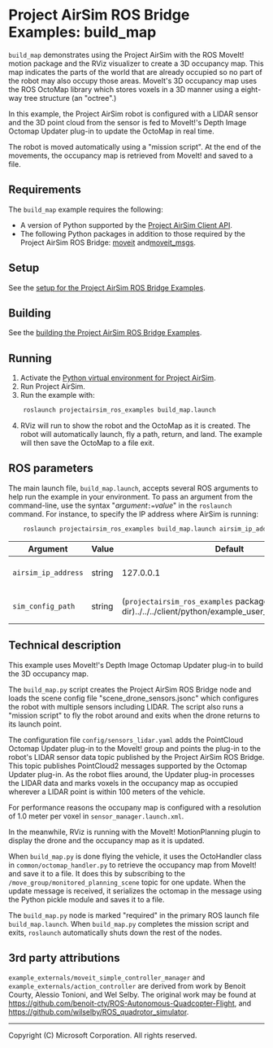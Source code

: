 # Project AirSim ROS Bridge Examples: build_map

`build_map` demonstrates using the Project AirSim with the ROS MoveIt! motion package and the RViz visualizer to create a 3D occupancy map.  This map indicates the parts of the world that are already occupied so no part of the robot may also occupy those areas.  MoveIt's 3D occupancy map uses the ROS OctoMap library which stores voxels in a 3D manner using a eight-way tree structure (an "octree".)

In this example, the Project AirSim robot is configured with a LIDAR sensor and the 3D point cloud from the sensor is fed to MoveIt!'s Depth Image Octomap Updater plug-in to update the OctoMap in real time.

The robot is moved automatically using a "mission script".  At the end of the movements, the occupancy map is retrieved from MoveIt! and saved to a file.

## Requirements
The `build_map` example requires the following:

* A version of Python supported by the [Project AirSim Client API](../client_setup.md#python-client).
* The following Python packages in addition to those required by the Project AirSim ROS Bridge: [moveit](http://wiki.ros.org/moveit) and[moveit_msgs](http://wiki.ros.org/moveit_msgs).

## Setup
See the [setup for the Project AirSim ROS Bridge Examples](ros_examples.md#setup).

## Building
See the [building the Project AirSim ROS Bridge Examples](ros_examples.md#building).

## Running
1. Activate the [Python virtual environment for Project AirSim](../client_setup.md).
2. Run Project AirSim.
3. Run the example with:
``` bash
    roslaunch projectairsim_ros_examples build_map.launch
```
4.  RViz will run to show the robot and the OctoMap as it is created.  The robot will automatically launch, fly a path, return, and land.  The example will then save the OctoMap to a file exit.

## ROS parameters
The main launch file, `build_map.launch`, accepts several ROS arguments to help run the example in your environment.  To pass an argument from the command-line, use the syntax "<i>argument</i><code>:=</code><i>value</i>" in the `roslaunch` command.  For instance, to specify the IP address where AirSim is running:
``` bash
    roslaunch projectairsim_ros_examples build_map.launch airsim_ip_address:=192.168.0.1
```


|  Argument  | Value | Default | Description |
| ---------- | ------| --------| ----------- |
| <code>airsim_ip_address</code> | string | 127.0.0.1 | The IP address of the host running Project AirSim (e.g., <code>airsim_ip_address:=127.0.0.1</code>). |
| <code>sim_config_path</code> | string | (`projectairsim_ros_examples` package dir)../../../client/python/example_user_scripts/sim_config | The path to the directory containing the Project AirSim config files. |

## Technical description
This example uses MoveIt!'s Depth Image Octomap Updater plug-in to build the 3D occupancy map.

The `build_map.py` script creates the Project AirSim ROS Bridge node and loads the scene config file "scene_drone_sensors.jsonc" which configures the robot with multiple sensors including LIDAR.  The script also runs a "mission script" to fly the robot around and exits when the drone returns to its launch point.

The configuration file `config/sensors_lidar.yaml` adds the PointCloud Octomap Updater plug-in to the MoveIt! group and points the plug-in to the robot's LIDAR sensor data topic published by the Project AirSim ROS Bridge.  This topic publishes PointCloud2 messages supported by the Octomap Updater plug-in.  As the robot flies around, the Updater plug-in processes the LIDAR data and marks voxels in the occupancy map as occupied wherever a LIDAR point is within 100 meters of the vehicle.

For performance reasons the occupany map is configured with a resolution of 1.0 meter per voxel in `sensor_manager.launch.xml`.

In the meanwhile, RViz is running with the MoveIt! MotionPlanning plugin to display the drone and the occupancy map as it is updated.

When `build_map.py` is done flying the vehicle, it uses the OctoHandler class in `common/octomap_handler.py` to retrieve the occupancy map from MoveIt! and save it to a file.  It does this by subscribing to the `/move_group/monitored_planning_scene` topic for one update.  When the update message is received, it serializes the octomap in the message using the Python pickle module and saves it to a file.

The `build_map.py` node is marked "required" in the primary ROS launch file `build_map.launch`.  When `build_map.py` completes the mission script and exits, `roslaunch` automatically shuts down the rest of the nodes.

## 3rd party attributions

`example_externals/moveit_simple_controller_manager` and `example_externals/action_controller` are derived from work by Benoit Courty, Alessio Tonioni, and Wel Selby.  The original work may be found at https://github.com/benoit-cty/ROS-Autonomous-Quadcopter-Flight, and https://github.com/wilselby/ROS_quadrotor_simulator.

---

Copyright (C) Microsoft Corporation.  All rights reserved.
